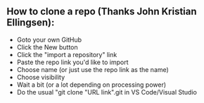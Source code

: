 ## How to clone a repo (Thanks John Kristian Ellingsen):

- Goto your own GitHub
- Click the New button
- Click the "import a repository" link
- Paste the repo link you'd like to import
- Choose name (or just use the repo link as the name)
- Choose visibility
- Wait a bit (or a lot depending on processing power)
- Do the usual "git clone "URL link".git in VS Code/Visual Studio
